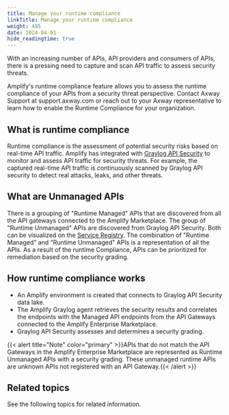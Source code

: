 ```yaml
---
title: Manage your runtime compliance
linkTitle: Manage your runtime compliance
weight: 495
date: 2024-04-01
hide_readingtime: true
---
```


With an increasing number of APIs, API providers and consumers of APIs, there is a pressing need to capture and scan API traffic to assess security threats.

Amplify's runtime compliance feature allows you to assess the runtime compliance of your APIs from a security threat perspective. Contact Axway Support at support.axway.com or reach out to your Axway representative to learn how to enable the Runtime Compliance for your organization.

## What is runtime compliance

Runtime compliance is the assessment of potential security risks based on real-time API traffic. Amplify has integrated with [Graylog API Security](https://graylog.org/products/api-security/) to monitor and assess API traffic for security threats. For example, the captured real-time API traffic is continuously scanned by Graylog API security to detect real attacks, leaks, and other threats.

## What are Unmanaged APIs

There is a grouping of "Runtime Managed" APIs that are discovered from all the API gateways connected to the Amplify Marketplace.  The group of "Runtime Unmanaged" APIs are discovered from Graylog API Security.  Both can be visualized on the [Service Registry](/docs/manage_service_registry/service_management). The combination of "Runtime Managed" and "Runtime Unmanaged" APIs is a representation of all the APIs. As a result of the runtime Compliance, APIs can be prioritized for remediation based on the security grading.

## How runtime compliance works

* An Amplify environment is created that connects to Graylog API Security data lake.  
* The Amplify Graylog agent retrieves the security results and correlates the endpoints with the Managed API endpoints from the API Gateways connected to the Amplify Enterprise Marketplace.
* Graylog API Security assesses and determines a security grading.  

{{< alert title="Note" color="primary" >}}APIs that do not match the API Gateways in the Amplify Enterprise Marketplace are represented as Runtime Unmanaged APIs with a security grading. These unmanaged runtime APIs are unknown APIs not registered with an API Gateway.{{< /alert >}}

## Related topics

See the following topics for related information.
